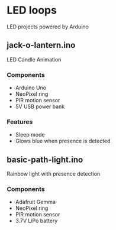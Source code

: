 # LED loops
LED projects powered by Arduino

## jack-o-lantern.ino
LED Candle Animation

### Components
* Arduino Uno
* NeoPixel ring
* PIR motion sensor
* 5V USB power bank

### Features
* Sleep mode
* Glows blue when presence is detected

## basic-path-light.ino
Rainbow light with presence detection

### Components
* Adafruit Gemma
* NeoPixel ring
* PIR motion sensor
* 3.7V LiPo battery

